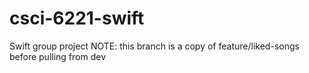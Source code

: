 # csci-6221-swift
Swift group project
NOTE: this branch is a copy of feature/liked-songs before pulling from dev
